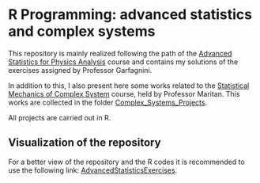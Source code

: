 # R Programming: advanced statistics and complex systems 
This repository is mainly realized following the path of the [Advanced Statistics for Physics Analysis](https://en.didattica.unipd.it/off/2021/LM/SC/SC2443/000ZZ/SCP8082557/N0) course and contains my solutions of the exercises assigned by Professor Garfagnini. 

In addition to this, I also present here some works related to the [Statistical Mechanics of Complex System](https://en.didattica.unipd.it/off/2021/LM/SC/SC2443/000ZZ/SCP8082536/N0) course, held by Professor Maritan. This works are collected in the folder [Complex_Systems_Projects](./Complex_Systems_Projects).

All projects are carried out in R. 

## Visualization of the repository
For a better view of the repository and the R codes it is recommended to use the following link: [AdvancedStatisticsExercises](https://nicolazomer.github.io/R_AdvStatistics_and_ComplexSystems/).


